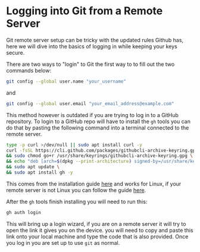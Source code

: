 # Logging into Git from a Remote Server

Git remote server setup can be tricky with the updated rules Github has, here we will dive into the basics of logging in while keeping your keys secure.

There are two ways to "login" to Git the first way to to fill out the two commands below:

```sh
git config --global user.name "your_username"
```

and

```sh
git config --global user.email "your_email_address@example.com"
```

This method however is outdated if you are trying to log in to a GitHub repository. To login to a GitHub repo will have to install the `gh` tools you can do that by pasting the following command into a terminal connected to the remote server.

```sh
type -p curl >/dev/null || sudo apt install curl -y
curl -fsSL https://cli.github.com/packages/githubcli-archive-keyring.gpg | sudo dd of=/usr/share/keyrings/githubcli-archive-keyring.gpg \
&& sudo chmod go+r /usr/share/keyrings/githubcli-archive-keyring.gpg \
&& echo "deb [arch=$(dpkg --print-architecture) signed-by=/usr/share/keyrings/githubcli-archive-keyring.gpg] https://cli.github.com/packages stable main" | sudo tee /etc/apt/sources.list.d/github-cli.list > /dev/null \
&& sudo apt update \
&& sudo apt install gh -y
```

This comes from the installation guide [here](https://github.com/cli/cli/blob/trunk/docs/install_linux.md "Installation Guide") and works for Linux, if your remote server is not Linux you can follow the guide [here](https://cli.github.com/manual/installation "Alterative Installation Guide").

After the `gh` tools finish installing you will need to run this:

```sh
gh auth login
```

This will bring up a login wizard, if you are on a remote server it will try to open the link it gives you on the device. you will need to copy and paste this link onto your local machine and type the code that is also provided. Once you log in you are set up to use `git` as normal.
